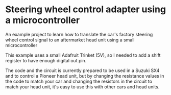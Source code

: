 # Steering wheel control adapter using a microcontroller

An example project to learn how to translate the car's factory steering wheel control signal to an aftermarket head unit using a small microcontroller

This example uses a small Adafruit Trinket (5V), so I needed to add a shift register to have enough digital out pin.

The code and the circuit is currently prepared to be used in a Suzuki SX4 and to control a Pioneer head unit, but by changing the resistance values in the code to match your car and changing the resistors in the circuit to match your head unit, it's easy to use this with other cars and head units.
